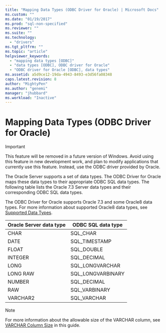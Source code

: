 ```yaml
---
title: "Mapping Data Types (ODBC Driver for Oracle) | Microsoft Docs"
ms.custom: ""
ms.date: "01/19/2017"
ms.prod: "sql-non-specified"
ms.reviewer: ""
ms.suite: ""
ms.technology: 
  - "drivers"
ms.tgt_pltfrm: ""
ms.topic: "article"
helpviewer_keywords: 
  - "mapping data types [ODBC]"
  - "data types [ODBC], ODBC driver for Oracle"
  - "ODBC driver for Oracle [ODBC], data types"
ms.assetid: a5d9ce12-19da-4943-8493-e3d56fa08348
caps.latest.revision: 8
author: "MightyPen"
ms.author: "genemi"
manager: "jhubbard"
ms.workload: "Inactive"
---
```

# Mapping Data Types (ODBC Driver for Oracle)
> [!IMPORTANT]  
>  This feature will be removed in a future version of Windows. Avoid using this feature in new development work, and plan to modify applications that currently use this feature. Instead, use the ODBC driver provided by Oracle.  
  
 The Oracle Server supports a set of data types. The ODBC Driver for Oracle maps these data types to their appropriate ODBC SQL data types. The following table lists the Oracle 7.3 Server data types and their corresponding ODBC SQL data types.  
  
 The ODBC Driver for Oracle supports Oracle 7.3 and some Oracle8 data types. For more information about supported Oracle8 data types, see [Supported Data Types](../../odbc/microsoft/supported-data-types-odbc-driver-for-oracle.md).  
  
|Oracle Server data type|ODBC SQL data type|  
|-----------------------------|------------------------|  
|CHAR|SQL_CHAR|  
|DATE|SQL_TIMESTAMP|  
|FLOAT|SQL_DOUBLE|  
|INTEGER|SQL_DECIMAL|  
|LONG|SQL_LONGVARCHAR|  
|LONG RAW|SQL_LONGVARBINARY|  
|NUMBER|SQL_DECIMAL|  
|RAW|SQL_VARBINARY|  
|VARCHAR2|SQL_VARCHAR|  
  
> [!NOTE]  
>  For more information about the allowable size of the VARCHAR column, see [VARCHAR Column Size](../../odbc/microsoft/varchar-column-size-odbc-driver-for-oracle.md) in this guide.

